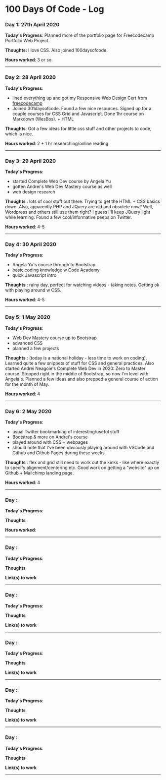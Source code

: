 # 100 Days Of Code - Log

### Day 1: 27th April 2020

**Today's Progress**: Planned more of the portfolio page for Freecodecamp Portfolio Web Project.

**Thoughts:** I love CSS. Also joined 100daysofcode.

**Hours worked**: 3 or so.

*******************

### Day 2: 28 April 2020

**Today's Progress**: 
- lined everything up and got my Responsive Web Design Cert from [freecodecamp](https://www.freecodecamp.org)
- Joined 301daysofcode. Found a few nice resources. Signed up for a couple courses for CSS Grid and Javascript. Done 1hr course on Markdown (WesBos). + HTML

**Thoughts**: Got a few ideas for little css stuff and other projects to code, which is nice.

**Hours worked**: 2 + 1 hr researching/online reading.

***************************************



### Day 3:  29 April 2020

**Today's Progress**: 
- started Complete Web Dev course by Angela Yu
- gotten Andrei's Web Dev Mastery course as well
- web design research

**Thoughts** : lots of cool stuff out there. Trying to get the HTML + CSS basics down. Also, apparently PHP and JQuery are old and obsolete now? Well, Wordpress and others still use them right? I guess I'll keep JQuery light while learning.
Found a few cool/informative peeps on Twitter.

**Hours worked**: 4-5


*************************************

### Day 4: 30 April 2020

**Today's Progress**: 
- Angela Yu's course through to Bootstrap
- basic coding knowledge w Code Academy
- quick Javascript intro

**Thoughts** : rainy day, perfect for watching videos - taking notes. Getting ok with playing around w CSS.

**Hours worked**: 4-5

*************************************

### Day 5: 1 May 2020

**Today's Progress**: 
- Web Dev Mastery course up to Bootstrap
- advanced CSS
- planned a few projects

**Thoughts** : (today is a national holiday - less time to work on coding). Learned quite a few snippets of stuff for CSS and general practices. Also started Andrei Neagoie's Complete Web Dev in 2020: Zero to Master course. Stopped right in the middle of Bootstrap, so now I'm level with Angela's. Planned a few ideas and also prepped a general course of action for the month of May.

**Hours worked**: 4

*************************************
### Day 6: 2 May 2020

**Today's Progress**: 
- usual Twitter bookmarking of interesting/useful stuff
- Bootstrap & more on Andrei's course
- played around with CSS + webpages
- should note that I've been obviously playing around with VSCode and Github and Github Pages during these weeks.

**Thoughts** : flex and grid still need to work out the kinks - like where exactly to specify alignment/centering etc. Good work on getting a "website" up on Github + Mailchimp landing page.

**Hours worked**: 4

*************************************
### Day : 

**Today's Progress**: 

**Thoughts** 

**Hours worked**:

*************************************
### Day : 

**Today's Progress**: 

**Thoughts** 

**Link(s) to work**

*************************************
### Day : 

**Today's Progress**: 

**Thoughts** 

**Link(s) to work**

*************************************
### Day : 

**Today's Progress**: 

**Thoughts** 

**Link(s) to work**

*************************************
### Day : 

**Today's Progress**: 

**Thoughts** 

**Link(s) to work**

*************************************
### Day : 

**Today's Progress**: 

**Thoughts** 

**Link(s) to work**

*************************************
